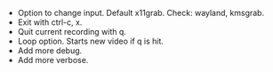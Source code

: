 * Option to change input. Default x11grab. Check: wayland, kmsgrab.
* Exit with ctrl-c, x.
* Quit current recording with q.
* Loop option. Starts new video if q is hit.
* Add more debug.
* Add more verbose.
